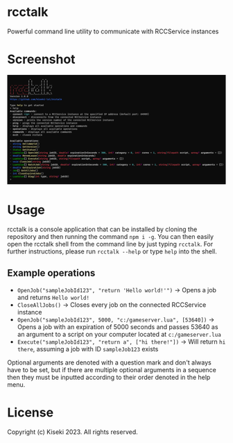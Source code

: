 # rcctalk
Powerful command line utility to communicate with RCCService instances

# Screenshot
![](https://github.com/kiseki-lol/rcctalk/raw/trunk/screenshot.png)

# Usage
rcctalk is a console application that can be installed by cloning the repository and then running the command `npm i -g`. You can then easily open the rcctalk shell from the command line by just typing `rcctalk`. For further instructions, please run `rcctalk --help` or type `help` into the shell.

## Example operations
- `OpenJob("sampleJobId123", "return 'Hello world!'")` -> Opens a job and returns `Hello world!`
- `CloseAllJobs()` -> Closes every job on the connected RCCService instance
- `OpenJob("sampleJobId123", 5000, "c:/gameserver.lua", [53640])` -> Opens a job with an expiration of 5000 seconds and passes 53640 as an argument to a script on your computer located at `c:/gameserver.lua`
- `Execute("sampleJobId123", "return a", ["hi there!"])` -> Will return `hi there`, assuming a job with ID `sampleJob123` exists

Optional arguments are denoted with a question mark and don't always have to be set, but if there are multiple optional arguments in a sequence then they must be inputted according to their order denoted in the help menu.

# License
Copyright (c) Kiseki 2023. All rights reserved.
